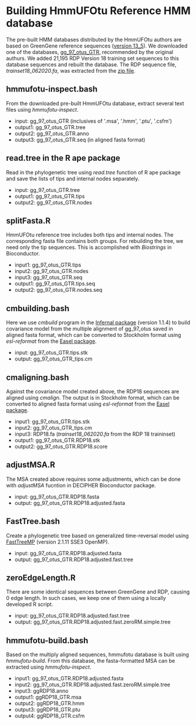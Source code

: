 # Building HmmUFOtu Reference HMM database
The pre-built HMM databases distributed by the HmmUFOtu authors are based on GreenGene reference sequences ([version 13_5](https://greengenes.secondgenome.com/?prefix=downloads/greengenes_database/gg_13_5/)). 
We downloaded one of the databases, [gg_97_otus_GTR](https://upenn.box.com/shared/static/o146rpg53ebmn3pxikf7zm1uwatez6sl.zip), recommended by the original authurs. We added 21,195 RDP Version 18 training set sequences to this database sequences and rebuilt the database. The RDP sequence file, *trainset18_062020.fa*, was extracted from the [zip file](https://sourceforge.net/projects/rdp-classifier/files/RDP_Classifier_TrainingData/RDPClassifier_16S_trainsetNo18_rawtrainingdata.zip/download).

## hmmufotu-inspect.bash
From the downloaded pre-built HmmUFOtu database, extract several text files using *hmmufotu-inspect*.
- input: gg_97_otus_GTR (inclusives of '.msa', '.hmm', '.ptu', '.csfm')
- output1: gg_97_otus_GTR.tree
- output2: gg_97_otus_GTR.anno
- output3: gg_97_otus_GTR.seq (in aligned fasta format)

## read.tree in the R ape package
Read in the phylogenetic tree using *read.tree* function of R ape package and save the lists of tips and internal nodes separately.
- input: gg_97_otus_GTR.tree
- output1: gg_97_otus_GTR.tips
- output2: gg_97_otus_GTR.nodes

## splitFasta.R
HmmUFOtu reference tree includes both tips and internal nodes. The corresponding fasta file contains both groups. For rebuilding the tree, we need only the tip sequences. This is accomplished with *Biostrings* in Bioconductor.
- input1: gg_97_otus_GTR.tips
- input2: gg_97_otus_GTR.nodes
- input3: gg_97_otus_GTR.seq
- output1: gg_97_otus_GTR.tips.seq
- output2: gg_97_otus_GTR.nodes.seq

## cmbuilding.bash
Here we use *cmbuild* program in the [Infernal package](http://eddylab.org/infernal/) (version 1.1.4) to build covariance model from the multiple alignment of gg_97_otus saved in aligned fasta format, which can be converted to Stockholm format using *esl-reformat* from the [Easel package](https://github.com/EddyRivasLab/easel).
- input: gg_97_otus_GTR.tips.stk
- output: gg_97_otus_GTR_tips.cm

## cmaligning.bash
Against the covariance model created above, the RDP18 sequences are aligned using *cmalign*. The output is in Stockholm format, which can be converted to aligned fasta format using *esl-reformat* from the [Easel package](https://github.com/EddyRivasLab/easel).
- input1: gg_97_otus_GTR.tips.stk
- input2: gg_97_otus_GTR_tips.cm
- input3: RDP18.fa (*trainset18_062020.fa* from the RDP 18 traininset)
- output1: gg_97_otus_GTR.RDP18.stk
- output2: gg_97_otus_GTR.RDP18.score

## adjustMSA.R
The MSA created above requires some adjustments, which can be done with *adjustMSA* fucntion in DECIPHER Bioconductor package.
- input: gg_97_otus_GTR.RDP18.fasta
- output: gg_97_otus_GTR.RDP18.adjusted.fasta

## FastTree.bash
Create a phylogenetic tree based on generalized time-reversal model using [FastTreeMP](http://www.microbesonline.org/fasttree/) (version 2.1.11 SSE3 OpenMP).
- input: gg_97_otus_GTR.RDP18.adjusted.fasta
- output: gg_97_otus_GTR.RDP18.adjusted.fast.tree

## zeroEdgeLength.R
There are some identical sequences between GreenGene and RDP, causing 0 edge length. In such cases, we keep one of them using a locally developed R script.
- input: gg_97_otus_GTR.RDP18.adjusted.fast.tree
- output: gg_97_otus_GTR.RDP18.adjusted.fast.zeroRM.simple.tree
## hmmufotu-build.bash
Based on the multiply aligned sequences, hmmufotu database is built using *hmmufotu-build*. From this database, the fasta-formatted MSA can be extracted using *hmmufotu-inspect*.
- input1: gg_97_otus_GTR.RDP18.adjusted.fasta
- input2: gg_97_otus_GTR.RDP18.adjusted.fast.zeroRM.simple.tree
- input3: ggRDP18.anno
- output1: ggRDP18_GTR.msa
- output2: ggRDP18_GTR.hmm
- output3: ggRDP18_GTR.ptu
- output4: ggRDP18_GTR.csfm
